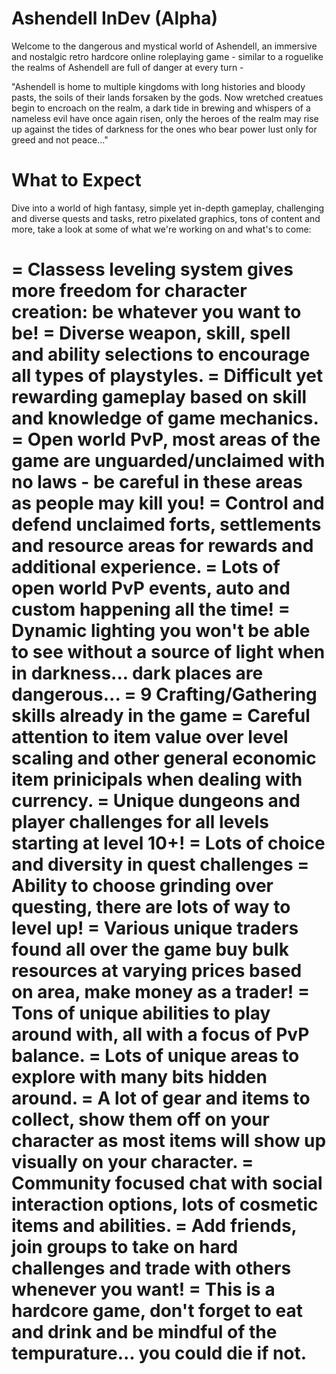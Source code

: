 # Ashendell InDev (Alpha)
Welcome to the dangerous and mystical world of Ashendell, an immersive and nostalgic retro hardcore online roleplaying game - similar to a roguelike the realms of Ashendell are full of danger at every turn - 

"Ashendell is home to multiple kingdoms with long histories and bloody pasts, the soils of their lands forsaken by the gods. Now wretched creatues begin to encroach on the realm, a dark tide in brewing and whispers of a nameless evil have once again risen, only the heroes of the realm may rise up against the tides of darkness for the ones who bear power lust only for greed and not peace..."

# What to Expect

Dive into a world of high fantasy, simple yet in-depth gameplay, challenging and diverse quests and tasks, retro pixelated graphics, tons of content and more, take a look at some of what we're working on and what's to come:

= Classess leveling system gives more freedom for character creation: be whatever you want to be!
= Diverse weapon, skill, spell and ability selections to encourage all types of playstyles.
= Difficult yet rewarding gameplay based on skill and knowledge of game mechanics.
= Open world PvP, most areas of the game are unguarded/unclaimed with no laws - be careful in these areas as people may kill you!
= Control and defend unclaimed forts, settlements and resource areas for rewards and additional experience.
= Lots of open world PvP events, auto and custom happening all the time!
= Dynamic lighting you won't be able to see without a source of light when in darkness... dark places are dangerous...
= 9 Crafting/Gathering skills already in the game
= Careful attention to item value over level scaling and other general economic item prinicipals when dealing with currency.
= Unique dungeons and player challenges for all levels starting at level 10+!
= Lots of choice and diversity in quest challenges
= Ability to choose grinding over questing, there are lots of way to level up!
= Various unique traders found all over the game buy bulk resources at varying prices based on area, make money as a trader!
= Tons of unique abilities to play around with, all with a focus of PvP balance.
= Lots of unique areas to explore with many bits hidden around.
= A lot of gear and items to collect, show them off on your character as most items will show up visually on your character.
= Community focused chat with social interaction options, lots of cosmetic items and abilities.
= Add friends, join groups to take on hard challenges and trade with others whenever you want!
= This is a hardcore game, don't forget to eat and drink and be mindful of the tempurature... you could die if not.
= 
